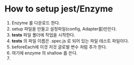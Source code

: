 # How to setup jest/Enzyme 

1) Enzyme 를 다운로드 한다.
2) setup 파일을 만들고 설정파일(config, Adapter를)만든다.
3) __tests__ 파일 폴더에 작업을 시작한다.
4) __tests__ 의 파일 이름은 .spec.js 로 되어 있는 파일 테스트 파일이다.
5) beforeEach에 이것 저것 글로벌 변수 처럼 추가 한다.
6) 여기에 enzyme 의 shallow 를 쓴다.
7) 